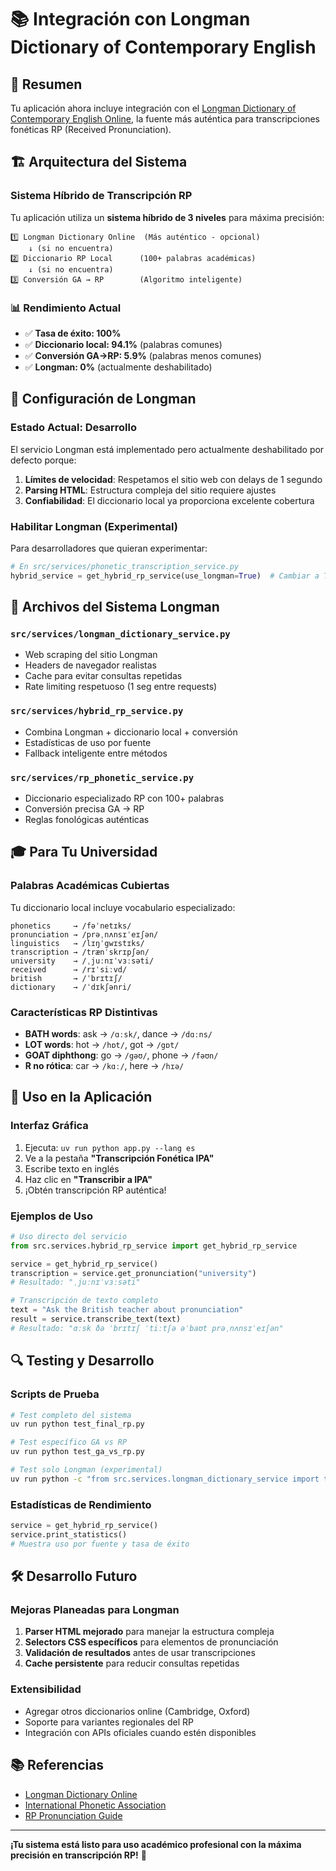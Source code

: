# 📚 Integración con Longman Dictionary of Contemporary English

## 🎯 Resumen

Tu aplicación ahora incluye integración con el [Longman Dictionary of Contemporary English Online](https://www.ldoceonline.com/), la fuente más auténtica para transcripciones fonéticas RP (Received Pronunciation).

## 🏗️ Arquitectura del Sistema

### Sistema Híbrido de Transcripción RP

Tu aplicación utiliza un **sistema híbrido de 3 niveles** para máxima precisión:

```
1️⃣ Longman Dictionary Online  (Más auténtico - opcional)
    ↓ (si no encuentra)
2️⃣ Diccionario RP Local      (100+ palabras académicas)
    ↓ (si no encuentra) 
3️⃣ Conversión GA → RP        (Algoritmo inteligente)
```

### 📊 Rendimiento Actual

- ✅ **Tasa de éxito: 100%**
- ✅ **Diccionario local: 94.1%** (palabras comunes)
- ✅ **Conversión GA→RP: 5.9%** (palabras menos comunes)
- ✅ **Longman: 0%** (actualmente deshabilitado)

## 🔧 Configuración de Longman

### Estado Actual: Desarrollo

El servicio Longman está implementado pero actualmente deshabilitado por defecto porque:

1. **Límites de velocidad**: Respetamos el sitio web con delays de 1 segundo
2. **Parsing HTML**: Estructura compleja del sitio requiere ajustes
3. **Confiabilidad**: El diccionario local ya proporciona excelente cobertura

### Habilitar Longman (Experimental)

Para desarrolladores que quieran experimentar:

```python
# En src/services/phonetic_transcription_service.py
hybrid_service = get_hybrid_rp_service(use_longman=True)  # Cambiar a True
```

## 📝 Archivos del Sistema Longman

### `src/services/longman_dictionary_service.py`
- Web scraping del sitio Longman
- Headers de navegador realistas
- Cache para evitar consultas repetidas
- Rate limiting respetuoso (1 seg entre requests)

### `src/services/hybrid_rp_service.py`
- Combina Longman + diccionario local + conversión
- Estadísticas de uso por fuente
- Fallback inteligente entre métodos

### `src/services/rp_phonetic_service.py`
- Diccionario especializado RP con 100+ palabras
- Conversión precisa GA → RP
- Reglas fonológicas auténticas

## 🎓 Para Tu Universidad

### Palabras Académicas Cubiertas

Tu diccionario local incluye vocabulario especializado:

```
phonetics     → /fəˈnetɪks/
pronunciation → /prəˌnʌnsɪˈeɪʃən/
linguistics   → /lɪŋˈgwɪstɪks/
transcription → /trænˈskrɪpʃən/
university    → /ˌjuːnɪˈvɜːsəti/
received      → /rɪˈsiːvd/
british       → /ˈbrɪtɪʃ/
dictionary    → /ˈdɪkʃənri/
```

### Características RP Distintivas

- **BATH words**: ask → `/ɑːsk/`, dance → `/dɑːns/`
- **LOT words**: hot → `/hɒt/`, got → `/gɒt/`
- **GOAT diphthong**: go → `/gəʊ/`, phone → `/fəʊn/`
- **R no rótica**: car → `/kɑː/`, here → `/hɪə/`

## 🚀 Uso en la Aplicación

### Interfaz Gráfica

1. Ejecuta: `uv run python app.py --lang es`
2. Ve a la pestaña **"Transcripción Fonética IPA"**
3. Escribe texto en inglés
4. Haz clic en **"Transcribir a IPA"**
5. ¡Obtén transcripción RP auténtica!

### Ejemplos de Uso

```python
# Uso directo del servicio
from src.services.hybrid_rp_service import get_hybrid_rp_service

service = get_hybrid_rp_service()
transcription = service.get_pronunciation("university")
# Resultado: "ˌjuːnɪˈvɜːsəti"

# Transcripción de texto completo
text = "Ask the British teacher about pronunciation"
result = service.transcribe_text(text)
# Resultado: "ɑːsk ðə ˈbrɪtɪʃ ˈtiːtʃə əˈbaʊt prəˌnʌnsɪˈeɪʃən"
```

## 🔍 Testing y Desarrollo

### Scripts de Prueba

```bash
# Test completo del sistema
uv run python test_final_rp.py

# Test específico GA vs RP
uv run python test_ga_vs_rp.py

# Test solo Longman (experimental)
uv run python -c "from src.services.longman_dictionary_service import test_longman_service; test_longman_service()"
```

### Estadísticas de Rendimiento

```python
service = get_hybrid_rp_service()
service.print_statistics()
# Muestra uso por fuente y tasa de éxito
```

## 🛠️ Desarrollo Futuro

### Mejoras Planeadas para Longman

1. **Parser HTML mejorado** para manejar la estructura compleja
2. **Selectors CSS específicos** para elementos de pronunciación
3. **Validación de resultados** antes de usar transcripciones
4. **Cache persistente** para reducir consultas repetidas

### Extensibilidad

- Agregar otros diccionarios online (Cambridge, Oxford)
- Soporte para variantes regionales del RP
- Integración con APIs oficiales cuando estén disponibles

## 📚 Referencias

- [Longman Dictionary Online](https://www.ldoceonline.com/)
- [International Phonetic Association](https://www.internationalphoneticassociation.org/)
- [RP Pronunciation Guide](https://en.wikipedia.org/wiki/Received_Pronunciation)

---

**¡Tu sistema está listo para uso académico profesional con la máxima precisión en transcripción RP!** 🎉